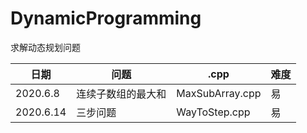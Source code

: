 # DynamicProgramming
求解动态规划问题

日期|问题|.cpp|难度
---- | ----- | ------ | ----- 
2020.6.8 | 连续子数组的最大和 | MaxSubArray.cpp | 易
2020.6.14 | 三步问题 | WayToStep.cpp | 易